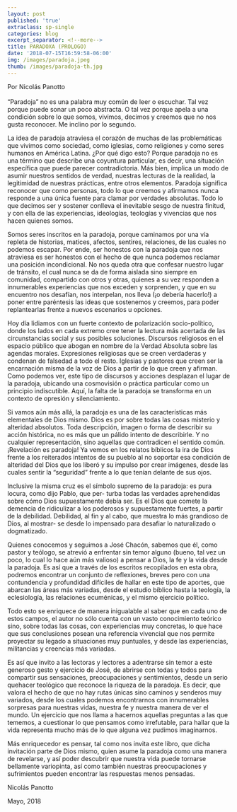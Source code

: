 ```yaml
---
layout: post
published: 'true'
extraclass: sp-single
categories: blog
excerpt_separator: <!--more-->
title: PARADOXA (PROLOGO)
date: '2018-07-15T16:59:58-06:00'
img: /images/paradoja.jpeg
thumb: /images/paradoja-th.jpg
---
```

Por Nicolás Panotto\
\
“Paradoja” no es una palabra muy común de leer o escuchar. Tal vez porque puede sonar un poco abstracta. O tal vez porque apela a una condición sobre lo que somos, vivimos, decimos y creemos que no nos gusta reconocer. Me inclino por lo segundo. 

La idea de paradoja atraviesa el corazón de muchas de las problemáticas que vivimos como sociedad, como iglesias, como religiones y como seres humanos en América Latina. ¿Por qué digo esto? Porque paradoja no es una término que describe una coyuntura particular, es decir, una situación específica que puede parecer contradictoria. Más bien, implica un modo de asumir nuestros sentidos de verdad, nuestras lecturas de la realidad, la legitimidad de nuestras prácticas, entre otros elementos. Paradoja significa reconocer que como personas, todo lo que creemos y afirmamos nunca responde a una única fuente para clamar por verdades absolutas. Todo lo que decimos ser y sostener conlleva el inevitable sesgo de nuestra finitud, y con ella de las experiencias, ideologías, teologías y vivencias que nos hacen quienes somos. 

Somos seres inscritos en la paradoja, porque caminamos por una vía repleta de historias, matices, afectos, sentires, relaciones, de las cuales no podemos escapar. Por ende, ser honestos con la paradoja que nos atraviesa es ser honestos con el hecho de que nunca podemos reclamar una posición incondicional. No nos queda otra que confesar nuestro lugar de tránsito, el cual nunca se da de forma aislada sino siempre en comunidad, compartido con otros y otras, quienes a su vez responden a innumerables experiencias que nos exceden y sorprenden, y que en su encuentro nos desafían, nos interpelan, nos lleva (¡o debería hacerlo!) a poner entre paréntesis las ideas que sostenemos y creemos, para poder replantearlas frente a nuevos escenarios u opciones. 

Hoy día lidiamos con un fuerte contexto de polarización socio-político, donde los lados en cada extremo cree tener la lectura más acertada de las circunstancias social y sus posibles soluciones. Discursos religiosos en el espacio público que abogan en nombre de la Verdad Absoluta sobre las agendas morales. Expresiones religiosas que se creen verdaderas y condenan de falsedad a todo el resto. Iglesias y pastores que creen ser la encarnación misma de la voz de Dios a partir de lo que creen y afirman. Como podemos ver, este tipo de discursos y acciones desplazan el lugar de la paradoja, ubicando una cosmovisión o práctica particular como un principio indiscutible. Aquí, la falta de la paradoja se transforma en un contexto de opresión y silenciamiento. 

Si vamos aún más allá, la paradoja es una de las características más elementales de Dios mismo. Dios es por sobre todas las cosas misterio y alteridad absolutos. Toda descripción, imagen o forma de describir su acción histórica, no es más que un pálido intento de describirle. Y no cualquier representación, sino aquellas que contradicen el sentido común. ¡Revelación es paradoja! Ya vemos en los relatos bíblicos la ira de Dios frente a los reiterados intentos de su pueblo al no soportar esa condición de alteridad del Dios que los liberó y su impulso por crear imágenes, desde las cuales sentir la “seguridad” frente a lo que tenían delante de sus ojos. 

Inclusive la misma cruz es el símbolo supremo de la paradoja: es pura locura, como dijo Pablo, que per- turba todas las verdades aprehendidas sobre cómo Dios supuestamente debía ser. Es el Dios que comete la demencia de ridiculizar a los poderosos y supuestamente fuertes, a partir de la debilidad. Debilidad, al fin y al cabo, que muestra lo más grandioso de Dios, al mostrar- se desde lo impensado para desafiar lo naturalizado o dogmatizado. 

Quienes conocemos y seguimos a José Chacón, sabemos que él, como pastor y teólogo, se atrevió a enfrentar sin temor alguno (bueno, tal vez un poco, lo cual lo hace aún más valioso) a pensar a Dios, la fe y la vida desde la paradoja. Es así que a través de los escritos recopilados en esta obra, podremos encontrar un conjunto de reflexiones, breves pero con una contundencia y profundidad difíciles de hallar en este tipo de aportes, que abarcan las áreas más variadas, desde el estudio bíblico hasta la teología, la eclesiología, las relaciones ecuménicas, y el mismo ejercicio político. 

Todo esto se enriquece de manera inigualable al saber que en cada uno de estos campos, el autor no sólo cuenta con un vasto conocimiento teórico sino, sobre todas las cosas, con experiencias muy concretas, lo que hace que sus conclusiones posean una referencia vivencial que nos permite proyectar su legado a situaciones muy puntuales, y desde las experiencias, militancias y creencias más variadas. 

Es así que invito a las lectoras y lectores a adentrarse sin temor a este generoso gesto y ejercicio de José, de abrirse con todas y todos para compartir sus sensaciones, preocupaciones y sentimientos, desde un serio quehacer teológico que reconoce la riqueza de la paradoja. Es decir, que valora el hecho de que no hay rutas únicas sino caminos y senderos muy variados, desde los cuales podemos encontrarnos con innumerables sorpresas para nuestras vidas, nuestra fe y nuestra manera de ver el mundo. Un ejercicio que nos llama a hacernos aquellas preguntas a las que tememos, a cuestionar lo que pensamos como irrefutable, para hallar que la vida representa mucho más de lo que alguna vez pudimos imaginarnos. 

Más enriquecedor es pensar, tal como nos invita este libro, que dicha invitación parte de Dios mismo, quien asume la paradoja como una manera de revelarse, y así poder descubrir que nuestra vida puede tornarse bellamente variopinta, así como también nuestras preocupaciones y sufrimientos pueden encontrar las respuestas menos pensadas. 

Nicolás Panotto 

Mayo, 2018
